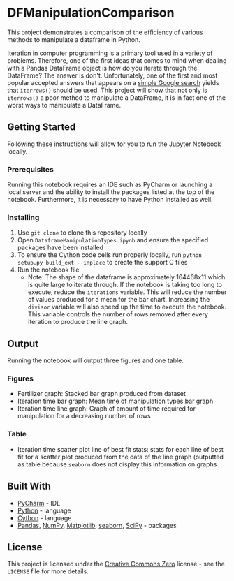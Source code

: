 # DFManipulationComparison

This project demonstrates a comparison of the efficiency of various methods to manipulate a dataframe in Python.

Iteration in computer programming is a primary tool used in a variety of problems. Therefore, one of the first ideas that comes to mind when dealing with a Pandas DataFrame object is how do you iterate through the DataFrame? The answer is don't. Unfortunately, one of the first and most popular accepted answers that appears on a [simple Google search](https://stackoverflow.com/a/16476974) yields that `iterrows()` should be used. This project will show that not only is `iterrows()` a poor method to manipulate a DataFrame, it is in fact one of the worst ways to manipulate a DataFrame.


## Getting Started

Following these instructions will allow for you to run the Jupyter Notebook locally.

### Prerequisites

Running this notebook requires an IDE such as PyCharm or launching a local server and the ability to install the packages listed at the top of the notebook. Furthermore, it is necessary to have Python installed as well.

### Installing

1. Use `git clone` to clone this repository locally
2. Open `DataframeManipulationTypes.ipynb` and ensure the specified packages have been installed
3. To ensure the Cython code cells run properly locally, run `python setup.py build_ext --inplace` to create the support C files
4. Run the notebook file
    * Note: The shape of the dataframe is approximately 164468x11 which is quite large to iterate through. If the notebook is taking too long to execute, reduce the `iterations` variable. This will reduce the number of values produced for a mean for the bar chart. Increasing the `divisor` variable will also speed up the time to execute the notebook. This variable controls the number of rows removed after every iteration to produce the line graph.

## Output

Running the notebook will output three figures and one table.

### Figures

* Fertilizer graph: Stacked bar graph produced from dataset
* Iteration time bar graph: Mean time of manipulation types bar graph
* Iteration time line graph: Graph of amount of time required for manipulation for a decreasing number of rows

### Table

* Iteration time scatter plot line of best fit stats: stats for each line of best fit for a scatter plot produced from the data of the line graph (outputted as table because `seaborn` does not display this information on graphs

## Built With

* [PyCharm](https://www.jetbrains.com/pycharm/) - IDE
* [Python](https://www.python.org/) - language
* [Cython](https://cython.org/) - language
* [Pandas](https://pandas.pydata.org/), [NumPy](https://numpy.org/), [Matplotlib](https://matplotlib.org/), [seaborn](https://seaborn.pydata.org/), [SciPy](https://www.scipy.org/) - packages

## License

This project is licensed under the [Creative Commons Zero](https://creativecommons.org/share-your-work/public-domain/cc0/) license - see the `LICENSE` file for more details.
